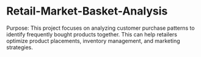 # Retail-Market-Basket-Analysis
Purpose: This project focuses on analyzing customer purchase patterns to identify frequently bought products together. This can help retailers optimize product placements, inventory management, and marketing strategies.

